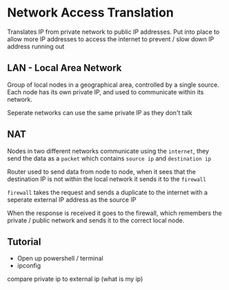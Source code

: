 # Network Access Translation

Translates IP from private network to public IP addresses. 
Put into place to allow more IP addresses to access the internet to prevent / slow down IP address running out

## LAN - Local Area Network

Group of local nodes in a geographical area, controlled by a single source. 
Each node has its own private IP, and used to communicate within its network.

Seperate networks can use the same private IP as they don't talk

## NAT 

Nodes in two different networks communicate using the `internet`, they send the data as a `packet` which contains `source ip` and `destination ip`

Router used to send data from node to node, when it sees that the destination IP is not within the local network it sends it to the `firewall`

`firewall` takes the request and sends a duplicate to the internet with a seperate external IP address as the source IP

When the response is received it goes to the firewall, which remembers the private / public network and sends it to the correct local node.

## Tutorial

- Open up powershell / terminal
- ipconfig

compare private ip to external ip (what is my ip)



